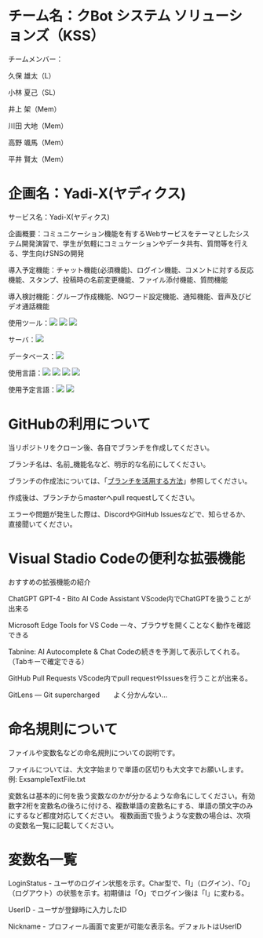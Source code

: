 # チーム名：クBot システム ソリューションズ（KSS）
チームメンバー：

久保 雄太（L）

小林 夏己（SL）

井上 架（Mem）

川田 大地（Mem）

高野 颯馬（Mem）

平井 賢太（Mem）

# 企画名：Yadi-X(ヤディクス)
サービス名：Yadi-X(ヤディクス)

企画概要：コミュニケーション機能を有するWebサービスをテーマとしたシステム開発演習で、学生が気軽にコミュケーションやデータ共有、質問等を行える、学生向けSNSの開発

導入予定機能：チャット機能(必須機能)、ログイン機能、コメントに対する反応機能、スタンプ、投稿時の名前変更機能、ファイル添付機能、質問機能

導入検討機能：グループ作成機能、NGワード設定機能、通知機能、音声及びビデオ通話機能

使用ツール：<img src="https://img.shields.io/badge/-Eclipse-000000.svg?logo=eclipseide&style=plastic">
<img src="https://img.shields.io/badge/-Figma-000000.svg?logo=figma&style=plastic">
<img src="https://img.shields.io/badge/-Github-000000.svg?logo=github&style=plastic">

サーバ：<img src="https://img.shields.io/badge/-LOLIPOP-000000.svg?logo=LOLIPOP&style=plastic">

データベース：<img src="https://img.shields.io/badge/-Mysql-000000.svg?logo=mysql&style=plastic">

使用言語：<img src="https://img.shields.io/badge/-Html-000000.svg?logo=html5&style=plastic">
<img src="https://img.shields.io/badge/-Javascript-000000.svg?logo=javascript&style=plastic">
<img src="https://img.shields.io/badge/-Vue.js-000000.svg?logo=vue.js&style=plastic">
<img src="https://img.shields.io/badge/-PHP-000000.svg?logo=php&style=plastic">

使用予定言語：<img src="https://img.shields.io/badge/-Node.js-000000.svg?logo=Node.js&style=plastic">
<img src="https://img.shields.io/badge/-React-000000.svg?logo=React&style=plastic">

# GitHubの利用について
当リポジトリをクローン後、各自でブランチを作成してください。

ブランチ名は、名前_機能名など、明示的な名前にしてください。

ブランチの作成法については、「[ブランチを活用する方法](https://x.gd/DTn0g)」参照してください。

作成後は、ブランチからmasterへpull requestしてください。

エラーや問題が発生した際は、DiscordやGitHub Issuesなどで、知らせるか、直接聞いてください。

# Visual Stadio Codeの便利な拡張機能
おすすめの拡張機能の紹介

ChatGPT GPT-4 - Bito AI Code Assistant  VScode内でChatGPTを扱うことが出来る

Microsoft Edge Tools for VS Code  一々、ブラウザを開くことなく動作を確認できる

Tabnine: AI Autocomplete & Chat  Codeの続きを予測して表示してくれる。（Tabキーで確定できる）

GitHub Pull Requests  VScode内でpull requestやIssuesを行うことが出来る。

GitLens — Git supercharged　　よく分かんない…

# 命名規則について
ファイルや変数名などの命名規則についての説明です。

ファイルについては、大文字始まりで単語の区切りも大文字でお願いします。  例: ExsampleTextFile.txt

変数名は基本的に何を扱う変数なのかが分かるような命名にしてください。有効数字2桁を変数名の後ろに付ける、複数単語の変数名にする、単語の頭文字のみにするなど都度対応してください。
複数画面で扱うような変数の場合は、次項の変数名一覧に記載してください。

# 変数名一覧
LoginStatus - ユーザのログイン状態を示す。Char型で、「I」（ログイン）、「O」（ログアウト）の状態を示す。初期値は「O」でログイン後は「I」に変わる。

UserID - ユーザが登録時に入力したID

Nickname - プロフィール画面で変更が可能な表示名。デフォルトはUserID
